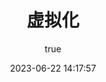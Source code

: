 ---
pageComponent:
  name: Catalogue
  data:
    path: 05. 虚拟化
    imgUrl: /img/more.png
    description: Kubernetes，Docker，Vagrant相关技术。
title: 虚拟化
date: 2023-06-22 14:17:57
permalink: /virtual/
sidebar: false
article: false
comment: false
editLink: false
author:
  name: MeiChen
  link: https://github.com/mtl-123
---